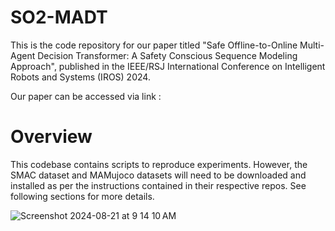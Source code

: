 # SO2-MADT

This is the code repository for our paper titled "Safe Offline-to-Online Multi-Agent Decision Transformer: A Safety
Conscious Sequence Modeling Approach", published in the IEEE/RSJ International Conference on Intelligent Robots and Systems (IROS) 2024.

Our paper can be accessed via link : 

# Overview 

This codebase contains scripts to reproduce experiments. However, the SMAC dataset and MAMujoco datasets will need to be downloaded and installed as per the instructions contained in their respective repos. See following sections for more details. 

![Screenshot 2024-08-21 at 9 14 10 AM](https://github.com/user-attachments/assets/d9e0a072-1912-4f20-a3e0-edcaa87e6459)
